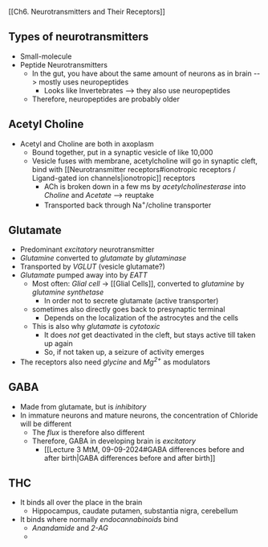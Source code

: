 [[Ch6. Neurotransmitters and Their Receptors]]
## Types of neurotransmitters
- Small-molecule
- Peptide Neurotransmitters
	- In the gut, you have about the same amount of neurons as in brain --> mostly uses neuropeptides
		- Looks like Invertebrates --> they also use neuropeptides
	- Therefore, neuropeptides are probably older 
## Acetyl Choline
- Acetyl and Choline are both in axoplasm
	- Bound together, put in a synaptic vesicle of like 10,000
	- Vesicle fuses with membrane, acetylcholine will go in synaptic cleft, bind with [[Neurotransmitter receptors#ionotropic receptors / Ligand-gated ion channels|ionotropic]] receptors
		- ACh is broken down in a few ms by *acetylcholinesterase* into *Choline* and *Acetate* --> reuptake
		- Transported back through Na<sup>+</sup>/choline transporter
## Glutamate
- Predominant *excitatory* neurotransmitter
- *Glutamine* converted to *glutamate* by *glutaminase*
- Transported by *VGLUT* (vesicle glutamate?)
- *Glutamate* pumped away into by *EATT*
	- Most often: *Glial cell* -> [[Glial Cells]], converted to *glutamine* by *glutamine synthetase*
		- In order not to secrete glutamate (active transporter)
	- sometimes also directly goes back to presynaptic terminal
		- Depends on the localization of the astrocytes and the cells
	- This is also why *glutamate* is *cytotoxic*
		- It does *not* get deactivated in the cleft, but stays active till taken up again
		- So, if not taken up, a seizure of activity emerges
- The receptors also need *glycine* and *Mg<sup>2+</sup>* as modulators
## GABA
- Made from glutamate, but is *inhibitory*
- In immature neurons and mature neurons, the concentration of Chloride will be different
	- The *flux* is therefore also different
	- Therefore, GABA in developing brain is *excitatory*
		- [[Lecture 3 MtM, 09-09-2024#GABA differences before and after birth|GABA differences before and after birth]]
## THC
- It binds all over the place in the brain
	- Hippocampus, caudate putamen, substantia nigra, cerebellum
- It binds where normally *endocannabinoids* bind
	- *Anandamide* and *2-AG*
	- 